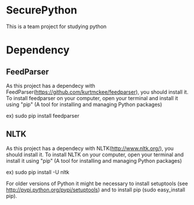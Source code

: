 # SecurePython
This is a team project for studying python

# Dependency 

## FeedParser
As this project has a dependecy with FeedParser(https://github.com/kurtmckee/feedparser), you should install it.
To install feedparser on your computer, open your terminal and install it using "pip" (A tool for installing and managing Python packages)

ex) sudo pip install feedparser

## NLTK
As this project has a dependecy with NLTK(http://www.nltk.org/), you should install it.
To install NLTK on your computer, open your terminal and install it using "pip" (A tool for installing and managing Python packages)

ex) sudo pip install -U nltk

For older versions of Python it might be necessary to install setuptools (see http://pypi.python.org/pypi/setuptools) and to install pip (sudo easy_install pip).

